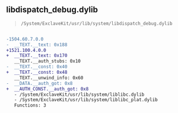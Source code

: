 ## libdispatch_debug.dylib

> `/System/ExclaveKit/usr/lib/system/libdispatch_debug.dylib`

```diff

-1504.60.7.0.0
-  __TEXT.__text: 0x188
+1521.100.4.0.0
+  __TEXT.__text: 0x170
   __TEXT.__auth_stubs: 0x10
-  __TEXT.__const: 0x40
+  __TEXT.__const: 0x48
   __TEXT.__unwind_info: 0x60
-  __DATA.__auth_got: 0x8
+  __AUTH_CONST.__auth_got: 0x8
   - /System/ExclaveKit/usr/lib/system/liblibc.dylib
   - /System/ExclaveKit/usr/lib/system/liblibc_plat.dylib
   Functions: 3

```
